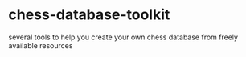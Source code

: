 # chess-database-toolkit
several tools to help you create your own chess database from freely available resources

